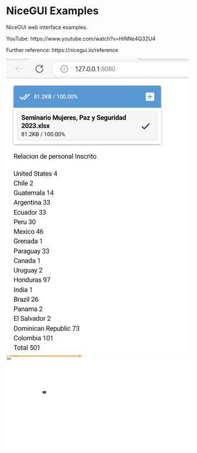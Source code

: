 # NiceGUI Examples
NiceGUI web interface examples. 
<p> </p>
YouTube: <href src='https://www.youtube.com/watch?v=HiNNe4Q32U4'>https://www.youtube.com/watch?v=HiNNe4Q32U4 </href>
<p> </p>
Further reference: <href src='https://nicegui.io/reference'>https://nicegui.io/reference </href>
<p> </p>
<img src="/img/People registered.png">
<img src="/img/NiceGUI button hello msg.png">

